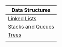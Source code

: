Data Structures                                                                  |
--------------------------------------------------------------------------------- |
[Linked Lists](<01.LinkedList/README.md>)                                   |
[Stacks and Queues](<02.Stacks and Queues/README.md>)                                   |
[Trees](03.Trees/README.md)                                                      |                 
[]()                                                      |                 
